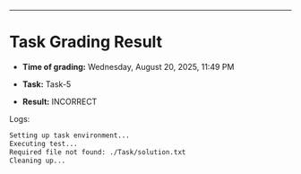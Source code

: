 
---
# Task Grading Result

- **Time of grading:** Wednesday, August 20, 2025, 11:49 PM

- **Task:** Task-5

- **Result:** INCORRECT


Logs:
```bash
Setting up task environment...
Executing test...
Required file not found: ./Task/solution.txt
Cleaning up...
```
